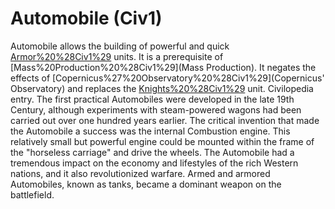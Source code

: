 # Automobile (Civ1)

Automobile allows the building of powerful and quick [Armor%20%28Civ1%29](armor) units.
It is a prerequisite of [Mass%20Production%20%28Civ1%29](Mass Production).
It negates the effects of [Copernicus%27%20Observatory%20%28Civ1%29](Copernicus' Observatory) and replaces the [Knights%20%28Civ1%29](knight) unit.
Civilopedia entry.
The first practical Automobiles were developed in the late 19th Century, although experiments with steam-powered wagons had been carried out over one hundred years earlier. The critical invention that made the Automobile a success was the internal Combustion engine. This relatively small but powerful engine could be mounted within the frame of the "horseless carriage" and drive the wheels. The Automobile had a tremendous impact on the economy and lifestyles of the rich Western nations, and it also revolutionized warfare. Armed and armored Automobiles, known as tanks, became a dominant weapon on the battlefield.